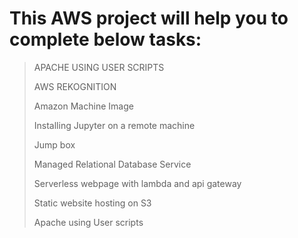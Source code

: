 # This AWS project will help you to complete below tasks:

>APACHE USING USER SCRIPTS
>
>AWS REKOGNITION
>
>Amazon Machine Image
>
>Installing Jupyter on a remote machine
>
>Jump box
>
>Managed Relational Database Service
>
>Serverless webpage with lambda and api gateway
>
>Static website hosting on S3
>
>Apache using User scripts
